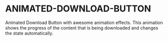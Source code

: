 # ANIMATED-DOWNLOAD-BUTTON
Animated Download Button with awesome animation effects. This animation shows the progress of the content that is being downloaded and changes the state automatically.
